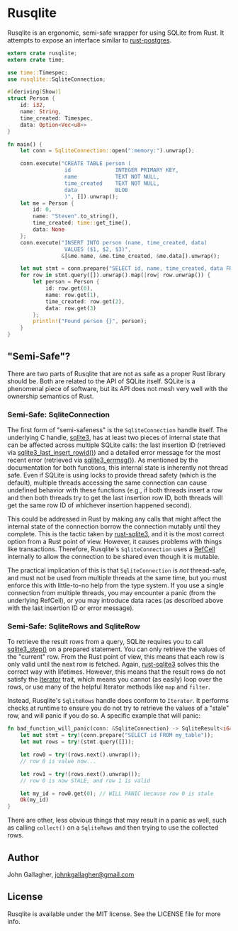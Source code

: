 # Rusqlite

Rusqlite is an ergonomic, semi-safe wrapper for using SQLite from Rust. It attempts to expose
an interface similar to [rust-postgres](https://github.com/sfackler/rust-postgres).

```rust
extern crate rusqlite;
extern crate time;

use time::Timespec;
use rusqlite::SqliteConnection;

#[deriving(Show)]
struct Person {
    id: i32,
    name: String,
    time_created: Timespec,
    data: Option<Vec<u8>>
}

fn main() {
    let conn = SqliteConnection::open(":memory:").unwrap();

    conn.execute("CREATE TABLE person (
                  id              INTEGER PRIMARY KEY,
                  name            TEXT NOT NULL,
                  time_created    TEXT NOT NULL,
                  data            BLOB
                  )", []).unwrap();
    let me = Person {
        id: 0,
        name: "Steven".to_string(),
        time_created: time::get_time(),
        data: None
    };
    conn.execute("INSERT INTO person (name, time_created, data)
                  VALUES ($1, $2, $3)",
                 &[&me.name, &me.time_created, &me.data]).unwrap();

    let mut stmt = conn.prepare("SELECT id, name, time_created, data FROM person").unwrap();
    for row in stmt.query([]).unwrap().map(|row| row.unwrap()) {
        let person = Person {
            id: row.get(0),
            name: row.get(1),
            time_created: row.get(2),
            data: row.get(3)
        };
        println!("Found person {}", person);
    }
}
```

## "Semi-Safe"?

There are two parts of Rusqlite that are not as safe as a proper Rust library should be. Both are
related to the API of SQLite itself. SQLite is a phenomenal piece of software, but its API does
not mesh very well with the ownership semantics of Rust.

### Semi-Safe: SqliteConnection

The first form of "semi-safeness" is the `SqliteConnection` handle itself. The underlying C handle,
[sqlite3](https://www.sqlite.org/c3ref/sqlite3.html), has at least two pieces of internal state
that can be affected across multiple SQLite calls: the last insertion ID (retrieved via
[sqlite3_last_insert_rowid()](https://www.sqlite.org/c3ref/last_insert_rowid.html)) and a detailed
error message for the most recent error (retrieved via
[sqlite3_errmsg()](https://www.sqlite.org/c3ref/errcode.html)). As mentioned by the documentation
for both functions, this internal state is inherently not thread safe. Even if SQLite is using
locks to provide thread safety (which is the default), multiple threads accessing the same
connection can cause undefined behavior with these functions (e.g., if both threads insert a row
and then both threads try to get the last insertion row ID, both threads will get the same row ID
of whichever insertion happened second).

This could be addressed in Rust by making any calls that might affect the internal state of the
connection borrow the connection mutably until they complete. This is the tactic taken by
[rust-sqlite3](https://github.com/dckc/rust-sqlite3), and it is the most correct option from a
Rust point of view. However, it causes problems with things like transactions. Therefore,
Rusqlite's `SqliteConnection` uses a [RefCell](http://doc.rust-lang.org/std/cell/) internally
to allow the connection to be shared even though it is mutable.

The practical implication of this is that `SqliteConnection` is *not* thread-safe, and must not be
used from multiple threads at the same time, but you must enforce this with little-to-no help from
the type system. If you use a single connection from multiple threads, you may encounter a panic
(from the underlying RefCell), or you may introduce data races (as described above with the last
insertion ID or error message).

### Semi-Safe: SqliteRows and SqliteRow

To retrieve the result rows from a query, SQLite requires you to call
[sqlite3_step()](https://www.sqlite.org/c3ref/step.html) on a prepared statement. You can only
retrieve the values of the "current" row. From the Rust point of view, this means that each row
is only valid until the next row is fetched. Again,
[rust-sqlite3](https://github.com/dckc/rust-sqlite3) solves this the correct way with lifetimes.
However, this means that the result rows do not satisfy the
[Iterator](http://doc.rust-lang.org/std/iter/trait.Iterator.html) trait, which means you cannot
(as easily) loop over the rows, or use many of the helpful Iterator methods like `map` and
`filter`.

Instead, Rusqlite's `SqliteRows` handle does conform to `Iterator`. It performs checks at runtime
to ensure you do not try to retrieve the values of a "stale" row, and will panic if you do so.
A specific example that will panic:

```rust
fn bad_function_will_panic(conn: &SqliteConnection) -> SqliteResult<i64> {
    let mut stmt = try!(conn.prepare("SELECT id FROM my_table"));
    let mut rows = try!(stmt.query([]));

    let row0 = try!(rows.next().unwrap());
    // row 0 is value now...

    let row1 = try!(rows.next().unwrap());
    // row 0 is now STALE, and row 1 is valid

    let my_id = row0.get(0); // WILL PANIC because row 0 is stale
    Ok(my_id)
}
```

There are other, less obvious things that may result in a panic as well, such as calling
`collect()` on a `SqliteRows` and then trying to use the collected rows.

## Author

John Gallagher, johnkgallagher@gmail.com

## License

Rusqlite is available under the MIT license. See the LICENSE file for more info.
